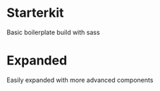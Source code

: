 # Starterkit
Basic boilerplate build with sass 

# Expanded
Easily expanded with more advanced components
